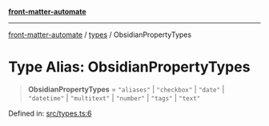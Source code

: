 [**front-matter-automate**](../../README.md)

***

[front-matter-automate](../../modules.md) / [types](../README.md) / ObsidianPropertyTypes

# Type Alias: ObsidianPropertyTypes

> **ObsidianPropertyTypes** = `"aliases"` \| `"checkbox"` \| `"date"` \| `"datetime"` \| `"multitext"` \| `"number"` \| `"tags"` \| `"text"`

Defined in: [src/types.ts:6](https://github.com/Christian-Me/folder-to-tags-plugin/blob/c4f3804089f2bfe27979efdfa349dd5a9da04cc5/src/types.ts#L6)
